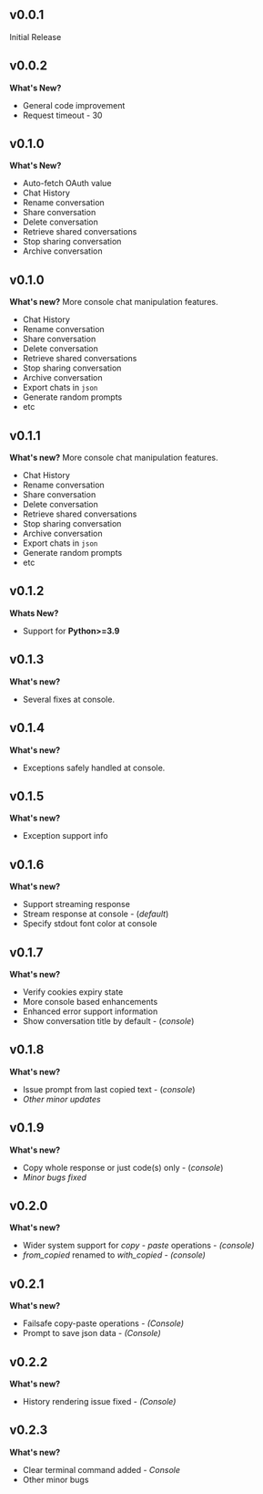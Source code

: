 ## v0.0.1

Initial Release

## v0.0.2

**What's New?**

- General code improvement
- Request timeout - 30

## v0.1.0

**What's New?**

- Auto-fetch OAuth value
- Chat History 
- Rename conversation
- Share conversation
- Delete conversation
- Retrieve shared conversations
- Stop sharing conversation
- Archive conversation

## v0.1.0

**What's new?**
More console chat manipulation features.
 - Chat History 
 - Rename conversation
 - Share conversation
 - Delete conversation
 - Retrieve shared conversations
 - Stop sharing conversation
 - Archive conversation
 - Export chats in `json`
 - Generate random prompts
-  etc

## v0.1.1

**What's new?**
More console chat manipulation features.
 - Chat History 
 - Rename conversation
 - Share conversation
 - Delete conversation
 - Retrieve shared conversations
 - Stop sharing conversation
 - Archive conversation
 - Export chats in `json`
 - Generate random prompts
-  etc

## v0.1.2

**Whats New?**
- Support for **Python>=3.9**

## v0.1.3

**What's new?**
- Several fixes at console.

## v0.1.4

**What's new?**
- Exceptions safely handled at console.

## v0.1.5

**What's new?**
- Exception support info

## v0.1.6

**What's new?**
- Support streaming response
- Stream response at console - (*default*)
- Specify stdout font color at console

## v0.1.7

**What's new?**
- Verify cookies expiry state
- More console based enhancements
- Enhanced error support information
- Show conversation title by default - (*console*)

## v0.1.8

**What's new?**
- Issue prompt from last copied text - (*console*)
- *Other minor updates*

## v0.1.9

**What's new?**
- Copy whole response or just code(s) only - (*console*)
- *Minor bugs fixed*

## v0.2.0

**What's new?**
- Wider system support for *copy - paste* operations - *(console)*
- *from_copied* renamed to *with_copied*  - *(console)*

## v0.2.1

**What's new?**
- Failsafe copy-paste operations - *(Console)*
- Prompt to save json data - *(Console)*

## v0.2.2

**What's new?**
- History rendering issue fixed - *(Console)*

## v0.2.3

**What's new?**
- Clear terminal command added - *Console* 
- Other minor bugs